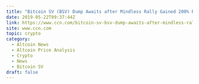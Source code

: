 ```yaml
---
title: "Bitcoin SV (BSV) Dump Awaits after Mindless Rally Gained 200% Returns"
date: 2019-05-22T09:37:44Z
link: https://www.ccn.com/bitcoin-sv-bsv-dump-awaits-after-mindless-rally-gained-200-returns?utm_medium=RSS&utm_source=hune
site: www.ccn.com
topic: crypto
category:
  - Altcoin News
  - Altcoin Price Analysis
  - Crypto
  - News
  - Bitcoin SV
draft: false
---
```

